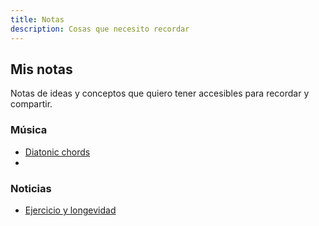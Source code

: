 ```yaml
---
title: Notas
description: Cosas que necesito recordar
---
```


## Mis notas
Notas de ideas y conceptos que quiero tener accesibles para recordar y compartir.

[//]: # (TODO tener un script que actualice este índice con el contenido)

### Música

- [Diatonic chords](/notes/music/diatonic-chords)
- 
### Noticias

- [Ejercicio y longevidad](/notes/news/exercise-with-weights-linked-to-lower-risk-of-early-death-study-says)

